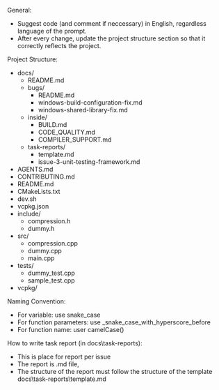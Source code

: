 General:
- Suggest code (and comment if neccessary) in English, regardless language of the prompt.
- After every change, update the project structure section so that it correctly reflects the project.

Project Structure:
- docs/
    - README.md
    - bugs/
        - README.md
        - windows-build-configuration-fix.md
        - windows-shared-library-fix.md
    - inside/
        - BUILD.md
        - CODE_QUALITY.md
        - COMPILER_SUPPORT.md
    - task-reports/
        - template.md
        - issue-3-unit-testing-framework.md
- AGENTS.md
- CONTRIBUTING.md
- README.md
- CMakeLists.txt
- dev.sh
- vcpkg.json
- include/
    - compression.h
    - dummy.h
- src/
    - compression.cpp
    - dummy.cpp
    - main.cpp
- tests/
    - dummy_test.cpp
    - sample_test.cpp
- vcpkg/

Naming Convention:
- For variable: use snake_case
- For function parameters: use _snake_case_with_hyperscore_before
- For function name: user camelCase()

How to write task report (in docs\task-reports): 
- This is place for report per issue
- The report is .md file, 
- The structure of the report must follow the structure of the template docs\task-reports\template.md
